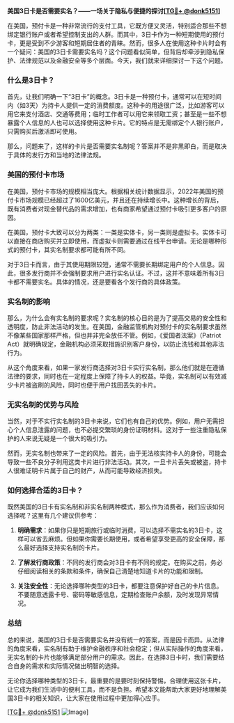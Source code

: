 **美国3日卡是否需要实名？——一场关于隐私与便捷的探讨[[TG💪+ @donk5151](https://t.me/s/donk5151)]**

在美国，预付卡是一种非常流行的支付工具，它既方便又灵活，特别适合那些不想绑定银行账户或者希望控制支出的人群。而其中，3日卡作为一种短期使用的预付卡，更是受到不少游客和短期居住者的青睐。然而，很多人在使用这种卡片时会有一个疑问：美国的3日卡需要实名吗？这个问题看似简单，但背后却牵涉到隐私保护、法律规范以及金融安全等多个层面。今天，我们就来详细探讨一下这个问题。

### 什么是3日卡？

首先，让我们明确一下“3日卡”的概念。3日卡是一种预付卡，通常可以在短时间内（如3天）为持卡人提供一定的消费额度。这种卡的用途很广泛，比如游客可以用它来支付酒店、交通等费用；临时工作者可以用它来领取工资；甚至是一些不想暴露个人信息的人也可以选择使用这种卡片。它的特点是无需绑定个人银行账户，只需购买后激活即可使用。

那么，问题来了，这样的卡片是否需要实名制呢？答案并不是非黑即白，而是取决于具体的发行方和当地的法律法规。

### 美国的预付卡市场

在美国，预付卡市场的规模相当庞大。根据相关统计数据显示，2022年美国的预付卡市场规模已经超过了1600亿美元，并且还在持续增长中。这种增长的背后，既有消费者对现金替代品的需求增加，也有商家希望通过预付卡吸引更多客户的原因。

在美国，预付卡大致可以分为两类：一类是实体卡，另一类则是虚拟卡。实体卡可以直接在商店购买并立即使用，而虚拟卡则需要通过在线平台申请。无论是哪种形式的预付卡，其实名制要求都可能有所不同。

对于3日卡而言，由于其使用期限较短，通常不需要长期绑定用户的个人信息。因此，很多发行商并不会强制要求用户进行实名认证。不过，这并不意味着所有3日卡都不需要实名。具体的情况，还是要看各个发行商的具体政策。

### 实名制的影响

那么，为什么会有实名制的要求呢？实名制的核心目的是为了提高交易的安全性和透明度，防止非法活动的发生。在美国，金融监管机构对预付卡的实名制要求虽然不像某些国家那样严格，但也并非完全放任不管。例如，《爱国者法案》（Patriot Act）就明确规定，金融机构必须采取措施识别客户身份，以防止洗钱和其他非法行为。

从这个角度来看，如果一家发行商选择对3日卡实行实名制，那么他们就是在遵循法律的要求，同时也在一定程度上保障了持卡人的权益。毕竟，实名制可以有效减少卡片被盗刷的风险，同时也便于用户找回丢失的卡片。

### 无实名制的优势与风险

当然，对于不实行实名制的3日卡来说，它们也有自己的优势。例如，用户无需担心个人信息泄露的问题，也不必提交繁琐的身份证明材料。这对于一些注重隐私保护的人来说无疑是一个很大的吸引力。

然而，无实名制也带来了一定的风险。首先，由于无法核实持卡人的身份，可能会导致一些不良分子利用这类卡片进行非法活动。其次，一旦卡片丢失或被盗，持卡人很难证明卡片属于自己的财产，从而可能导致经济损失。

### 如何选择合适的3日卡？

既然美国的3日卡有实名制和非实名制两种模式，那么作为消费者，我们应该如何选择呢？这里有几个建议供参考：

1. **明确需求**：如果你只是短期旅行或临时消费，可以选择不需实名的3日卡，这样可以省去麻烦。但如果你需要长期使用，或者希望享受更高的安全保障，那么最好选择支持实名制的卡片。

2. **了解发行商政策**：不同的发行商会对3日卡有不同的规定。在购买之前，务必仔细阅读相关的条款和条件，确保自己清楚地知道卡片的功能和限制。

3. **关注安全性**：无论选择哪种类型的3日卡，都要注意保护好自己的卡片信息。不要随意透露卡号、密码等敏感信息，定期检查账户余额，及时发现异常情况。

### 总结

总的来说，美国的3日卡是否需要实名并没有统一的答案，而是因卡而异。从法律的角度来看，实名制有助于维护金融秩序和社会稳定；但从实际操作的角度来看，无实名制的卡片也能够满足部分用户的需求。因此，在选择3日卡时，我们需要结合自身的需求和实际情况做出明智的选择。

无论你选择哪种类型的3日卡，最重要的是要时刻保持警惕，合理使用这张卡片，让它成为我们生活中的便利工具，而不是负担。希望本文能帮助大家更好地理解美国3日卡的相关知识，让大家在使用过程中更加得心应手。

[[TG💪+ @donk5151](https://t.me/s/donk5151) ![Image](https://i.postimg.cc/rwNCRYN7/Snipaste-2025-04-30-17-27-05.png)]